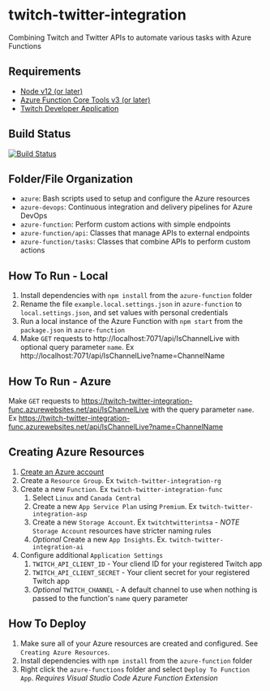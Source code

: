 # twitch-twitter-integration
Combining Twitch and Twitter APIs to automate various tasks with Azure Functions

## Requirements
* [Node v12 (or later)](https://nodejs.org/en/download/)
* [Azure Function Core Tools v3 (or later)](https://www.npmjs.com/package/azure-functions-core-tools)
* [Twitch Developer Application](https://dev.twitch.tv/console/apps)

## Build Status
[![Build Status](https://dev.azure.com/CamSpencer816/Twitch%20Twitter%20Integration/_apis/build/status/Build%20and%20Deploy%20Twitch%20Twitter%20Function?branchName=feature%2Fadd-azure-function)](https://dev.azure.com/CamSpencer816/Twitch%20Twitter%20Integration/_build/latest?definitionId=1&branchName=feature%2Fadd-azure-function)

## Folder/File Organization
* `azure`: Bash scripts used to setup and configure the Azure resources
* `azure-devops`: Continuous integration and delivery pipelines for Azure DevOps
* `azure-function`: Perform custom actions with simple endpoints
* `azure-function/api`: Classes that manage APIs to external endpoints
* `azure-function/tasks`: Classes that combine APIs to perform custom actions

## How To Run - Local
1. Install dependencies with `npm install` from the `azure-function` folder
1. Rename the file `example.local.settings.json` in `azure-function` to `local.settings.json`, and set values with personal credentials
1. Run a local instance of the Azure Function with `npm start` from the `package.json` in `azure-function`
1. Make `GET` requests to http://localhost:7071/api/IsChannelLive with optional query parameter `name`. Ex http://localhost:7071/api/IsChannelLive?name=ChannelName

## How To Run - Azure
Make `GET` requests to https://twitch-twitter-integration-func.azurewebsites.net/api/IsChannelLive with the query parameter `name`. Ex https://twitch-twitter-integration-func.azurewebsites.net/api/IsChannelLive?name=ChannelName

## Creating Azure Resources
1. [Create an Azure account](https://azure.microsoft.com/en-ca/free/)
1. Create a `Resource Group`. Ex `twitch-twitter-integration-rg`
1. Create a new `Function`. Ex `twitch-twitter-integration-func`
    1. Select `Linux` and `Canada Central`
    1. Create a new `App Service Plan` using `Premium`. Ex `twitch-twitter-integration-asp`
    1. Create a new `Storage Account`. Ex `twitchtwitterintsa` - *NOTE* `Storage Account` resources have stricter naming rules
    1. *Optional* Create a new `App Insights`. Ex. `twitch-twitter-integration-ai`
1. Configure additional `Application Settings`
    1. `TWITCH_API_CLIENT_ID` - Your cliend ID for your registered Twitch app
    1. `TWITCH_API_CLIENT_SECRET` - Your client secret for your registered Twitch app
    1. *Optional* `TWITCH_CHANNEL` - A default channel to use when nothing is passed to the function's `name` query parameter

## How To Deploy
1. Make sure all of your Azure resources are created and configured. See `Creating Azure Resources`.
1. Install dependencies with `npm install` from the `azure-function` folder
1. Right click the `azure-functions` folder and select `Deploy To Function App`. *Requires Visual Studio Code Azure Function Extension*